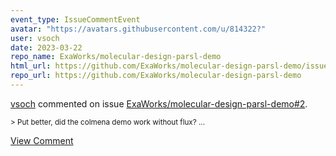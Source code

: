 ```yaml
---
event_type: IssueCommentEvent
avatar: "https://avatars.githubusercontent.com/u/814322?"
user: vsoch
date: 2023-03-22
repo_name: ExaWorks/molecular-design-parsl-demo
html_url: https://github.com/ExaWorks/molecular-design-parsl-demo/issues/2
repo_url: https://github.com/ExaWorks/molecular-design-parsl-demo
---
```


<a href='https://github.com/vsoch' target='_blank'>vsoch</a> commented on issue <a href='https://github.com/ExaWorks/molecular-design-parsl-demo/issues/2' target='_blank'>ExaWorks/molecular-design-parsl-demo#2</a>.

<small>> Put better, did the colmena demo work without flux?...</small>

<a href='https://github.com/ExaWorks/molecular-design-parsl-demo/issues/2' target='_blank'>View Comment</a>